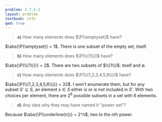 ```yaml
---
problem: 2.7.4.2 
layout: problem
textbook: ctfs
qed: true
---
```


> **a)** How many elements does $\P(\emptyset)$ have?

$\abs{\P(\emptyset)} = 1$. There is one subset of the empty set, itself.

> **b)** How many elements does $\P(\\{1\\})$ have?

$\abs{\P(\\{1\\})} = 2$. There are two subsets of $\\{1\\}$: itself and
$\emptyset$.
 
> **c)** How many elements does $\P(\\{1,2,3,4,5,6\\})$ have?

$\abs{\P(\\{1,2,3,4,5,6\\})} = 32$. I won't enumerate them, but for any subset
$S' \subseteq S$, an element $s \in S$ either _is_ or _is not_ included in $S'$.
With two choices per element, there are $2^6$ possible subsets in a set with 6
elements.
 
> **d)** Any idea why they may have named it "power set"?

Because $\abs{\P(\underline{n})} = 2^n$; two to the nth power.

